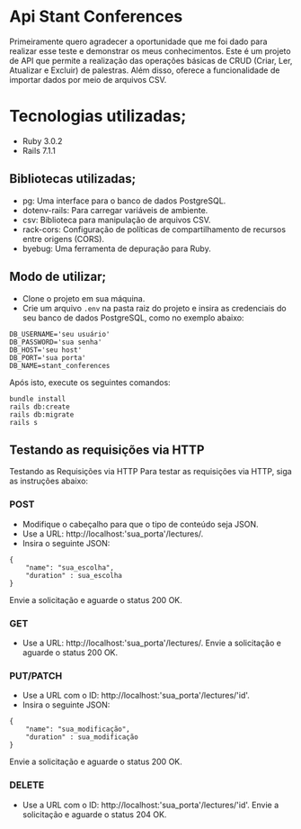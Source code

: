 <h1>Api Stant Conferences</h1>

Primeiramente quero agradecer a oportunidade que me foi dado para realizar esse teste e demonstrar os meus conhecimentos. Este é um projeto de API que permite a realização das operações básicas de CRUD (Criar, Ler, Atualizar e Excluir) de palestras. Além disso, oferece a funcionalidade de importar dados por meio de arquivos CSV.

<h1>Tecnologias utilizadas;</h1>

- Ruby 3.0.2
- Rails 7.1.1

<h2>Bibliotecas utilizadas;</h2>

- pg: Uma interface para o banco de dados PostgreSQL.
- dotenv-rails: Para carregar variáveis de ambiente.
- csv: Biblioteca para manipulação de arquivos CSV.
- rack-cors: Configuração de políticas de compartilhamento de recursos entre origens (CORS).
- byebug: Uma ferramenta de depuração para Ruby.

<h2>Modo de utilizar;</h2>

- Clone o projeto em sua máquina.
- Crie um arquivo `.env` na pasta raiz do projeto e insira as credenciais do seu banco de dados PostgreSQL, como no exemplo abaixo:

```
DB_USERNAME='seu usuário'
DB_PASSWORD='sua senha'
DB_HOST='seu host'
DB_PORT='sua porta'
DB_NAME=stant_conferences
```

Após isto, execute os seguintes comandos:
```
bundle install
rails db:create
rails db:migrate
rails s
```
<h2>Testando as requisições via HTTP</h2>

Testando as Requisições via HTTP
Para testar as requisições via HTTP, siga as instruções abaixo:

<h3>POST</h3>

- Modifique o cabeçalho para que o tipo de conteúdo seja JSON.
- Use a URL: http://localhost:'sua_porta'/lectures/.
- Insira o seguinte JSON:
```
{
	"name": "sua_escolha",
	"duration" : sua_escolha
}
```
Envie a solicitação e aguarde o status 200 OK.

<h3>GET</h3>

- Use a URL: http://localhost:'sua_porta'/lectures/.
Envie a solicitação e aguarde o status 200 OK.

<h3>PUT/PATCH</h3>

- Use a URL com o ID: http://localhost:'sua_porta'/lectures/'id'.
- Insira o seguinte JSON:
```
{
	"name": "sua_modificação",
	"duration" : sua_modificação
}
```
Envie a solicitação e aguarde o status 200 OK.

<h3>DELETE</h3> 

- Use a URL com o ID: http://localhost:'sua_porta'/lectures/'id'.
Envie a solicitação e aguarde o status 204 OK.
